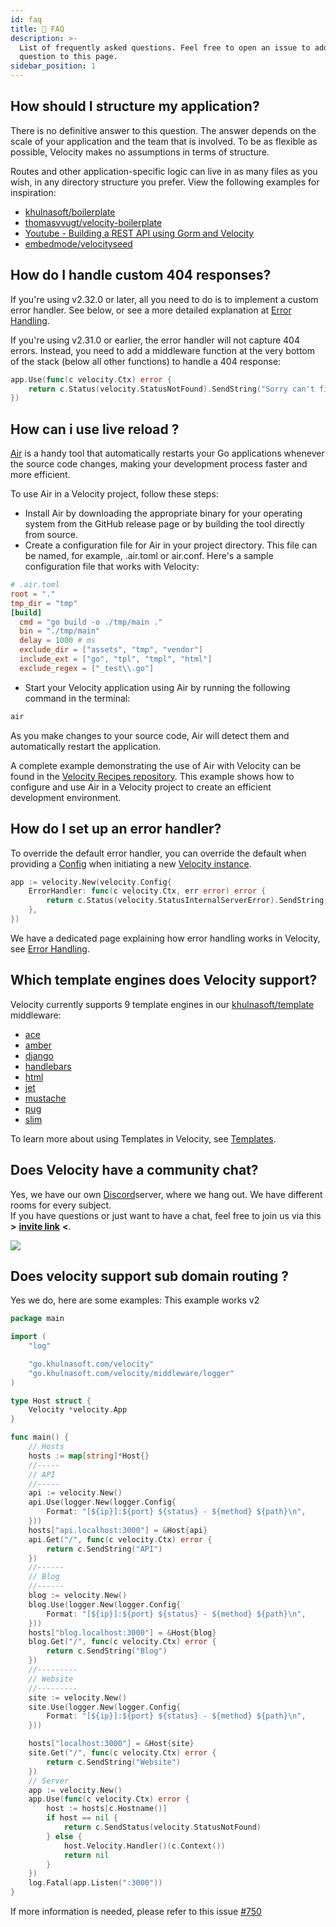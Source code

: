 ```yaml
---
id: faq
title: 🤔 FAQ
description: >-
  List of frequently asked questions. Feel free to open an issue to add your
  question to this page.
sidebar_position: 1
---
```


## How should I structure my application?

There is no definitive answer to this question. The answer depends on the scale of your application and the team that is involved. To be as flexible as possible, Velocity makes no assumptions in terms of structure.

Routes and other application-specific logic can live in as many files as you wish, in any directory structure you prefer. View the following examples for inspiration:

* [khulnasoft/boilerplate](https://github.com/khulnasoft/boilerplate)
* [thomasvvugt/velocity-boilerplate](https://github.com/thomasvvugt/velocity-boilerplate)
* [Youtube - Building a REST API using Gorm and Velocity](https://www.youtube.com/watch?v=Iq2qT0fRhAA)
* [embedmode/velocityseed](https://github.com/embedmode/velocityseed)

## How do I handle custom 404 responses?

If you're using v2.32.0 or later, all you need to do is to implement a custom error handler. See below, or see a more detailed explanation at [Error Handling](../guide/error-handling.md#custom-error-handler).

If you're using v2.31.0 or earlier, the error handler will not capture 404 errors. Instead, you need to add a middleware function at the very bottom of the stack \(below all other functions\) to handle a 404 response:

```go title="Example"
app.Use(func(c velocity.Ctx) error {
    return c.Status(velocity.StatusNotFound).SendString("Sorry can't find that!")
})
```

## How can i use live reload ?

[Air](https://github.com/air-verse/air) is a handy tool that automatically restarts your Go applications whenever the source code changes, making your development process faster and more efficient.

To use Air in a Velocity project, follow these steps:

* Install Air by downloading the appropriate binary for your operating system from the GitHub release page or by building the tool directly from source.
* Create a configuration file for Air in your project directory. This file can be named, for example, .air.toml or air.conf. Here's a sample configuration file that works with Velocity:

```toml
# .air.toml
root = "."
tmp_dir = "tmp"
[build]
  cmd = "go build -o ./tmp/main ."
  bin = "./tmp/main"
  delay = 1000 # ms
  exclude_dir = ["assets", "tmp", "vendor"]
  include_ext = ["go", "tpl", "tmpl", "html"]
  exclude_regex = ["_test\\.go"]
```

* Start your Velocity application using Air by running the following command in the terminal:

```sh
air
```

As you make changes to your source code, Air will detect them and automatically restart the application.

A complete example demonstrating the use of Air with Velocity can be found in the [Velocity Recipes repository](https://github.com/khulnasoft/recipes/tree/master/air). This example shows how to configure and use Air in a Velocity project to create an efficient development environment.

## How do I set up an error handler?

To override the default error handler, you can override the default when providing a [Config](../api/velocity.md#errorhandler) when initiating a new [Velocity instance](../api/velocity.md#new).

```go title="Example"
app := velocity.New(velocity.Config{
    ErrorHandler: func(c velocity.Ctx, err error) error {
        return c.Status(velocity.StatusInternalServerError).SendString(err.Error())
    },
})
```

We have a dedicated page explaining how error handling works in Velocity, see [Error Handling](../guide/error-handling.md).

## Which template engines does Velocity support?

Velocity currently supports 9 template engines in our [khulnasoft/template](https://docs.khulnasoft.com/template/) middleware:

* [ace](https://docs.khulnasoft.com/template/ace/)
* [amber](https://docs.khulnasoft.com/template/amber/)
* [django](https://docs.khulnasoft.com/template/django/)
* [handlebars](https://docs.khulnasoft.com/template/handlebars/)
* [html](https://docs.khulnasoft.com/template/html/)
* [jet](https://docs.khulnasoft.com/template/jet/)
* [mustache](https://docs.khulnasoft.com/template/mustache/)
* [pug](https://docs.khulnasoft.com/template/pug/)
* [slim](https://docs.khulnasoft.com/template/slim/)

To learn more about using Templates in Velocity, see [Templates](../guide/templates.md).

## Does Velocity have a community chat?

Yes, we have our own [Discord](https://khulnasoft.com/discord)server, where we hang out. We have different rooms for every subject.  
If you have questions or just want to have a chat, feel free to join us via this **&gt;** [**invite link**](https://khulnasoft.com/discord) **&lt;**.

![](/img/support-discord.png)

## Does velocity support sub domain routing ?

Yes we do, here are some examples:
This example works v2

```go
package main

import (
    "log"

    "go.khulnasoft.com/velocity"
    "go.khulnasoft.com/velocity/middleware/logger"
)

type Host struct {
    Velocity *velocity.App
}

func main() {
    // Hosts
    hosts := map[string]*Host{}
    //-----
    // API
    //-----
    api := velocity.New()
    api.Use(logger.New(logger.Config{
        Format: "[${ip}]:${port} ${status} - ${method} ${path}\n",
    }))
    hosts["api.localhost:3000"] = &Host{api}
    api.Get("/", func(c velocity.Ctx) error {
        return c.SendString("API")
    })
    //------
    // Blog
    //------
    blog := velocity.New()
    blog.Use(logger.New(logger.Config{
        Format: "[${ip}]:${port} ${status} - ${method} ${path}\n",
    }))
    hosts["blog.localhost:3000"] = &Host{blog}
    blog.Get("/", func(c velocity.Ctx) error {
        return c.SendString("Blog")
    })
    //---------
    // Website
    //---------
    site := velocity.New()
    site.Use(logger.New(logger.Config{
        Format: "[${ip}]:${port} ${status} - ${method} ${path}\n",
    }))

    hosts["localhost:3000"] = &Host{site}
    site.Get("/", func(c velocity.Ctx) error {
        return c.SendString("Website")
    })
    // Server
    app := velocity.New()
    app.Use(func(c velocity.Ctx) error {
        host := hosts[c.Hostname()]
        if host == nil {
            return c.SendStatus(velocity.StatusNotFound)
        } else {
            host.Velocity.Handler()(c.Context())
            return nil
        }
    })
    log.Fatal(app.Listen(":3000"))
}
```

If more information is needed, please refer to this issue [#750](https://go.khulnasoft.com/velocity/issues/750)
